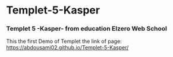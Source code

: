 # Templet-5-Kasper
### Templet 5 -Kasper- from education Elzero Web School
This the first Demo of Templet
the link of page: https://abdousami02.github.io/Templet-5-Kasper/
